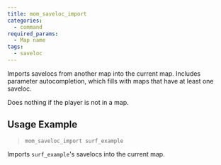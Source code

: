 ```yaml
---
title: mom_saveloc_import
categories:
  - command
required_params:
  - Map name
tags:
  - saveloc
---
```


Imports savelocs from another map into the current map.
Includes parameter autocompletion, which fills with maps that have at least one saveloc.

Does nothing if the player is not in a map.

## Usage Example

> `mom_saveloc_import surf_example`

Imports `surf_example`'s savelocs into the current map.
